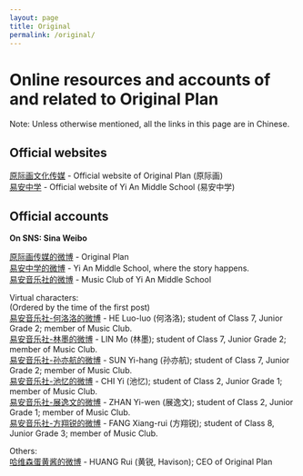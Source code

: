 ```yaml
---
layout: page
title: Original
permalink: /original/
---
```


# Online resources and accounts of and related to Original Plan

Note: Unless otherwise mentioned, all the links in this page are in Chinese.

## Official websites

[原际画文化传媒](http://www.op-media.cn/) - Official website of Original Plan (原际画)  
[易安中学](http://www.yianschool.com/) - Official website of Yi An Middle School (易安中学)

## Official accounts

**On SNS: Sina Weibo**

[原际画传媒的微博](http://weibo.com/satosan) - Original Plan  
[易安中学的微博](http://weibo.com/yianschool) - Yi An Middle School, where the story happens.  
[易安音乐社的微博](http://weibo.com/u/6094546964) - Music Club of Yi An Middle School  

Virtual characters:  
(Ordered by the time of the first post)  
[易安音乐社-何洛洛的微博](http://weibo.com/u/6117570574) - HE Luo-luo (何洛洛); student of Class 7, Junior Grade 2; member of Music Club.  
[易安音乐社-林墨的微博](http://weibo.com/u/6108312042) - LIN Mo (林墨); student of Class 7, Junior Grade 2; member of Music Club.  
[易安音乐社-孙亦航的微博](http://weibo.com/u/6108316220) - SUN Yi-hang (孙亦航); student of Class 7, Junior Grade 2; member of Music Club.  
[易安音乐社-池忆的微博](http://weibo.com/u/6117581836) - CHI Yi (池忆); student of Class 2, Junior Grade 1; member of Music Club.  
[易安音乐社-展逸文的微博](http://weibo.com/u/6108090526) - ZHAN Yi-wen (展逸文); student of Class 2, Junior Grade 1; member of Music Club.  
[易安音乐社-方翔锐的微博](http://weibo.com/u/6117583008) - FANG Xiang-rui (方翔锐); student of Class 8, Junior Grade 3; member of Music Club.  

Others:  
[哈维森蛋黄酱的微博](http://weibo.com/havison) - HUANG Rui (黄锐, Havison); CEO of Original Plan
